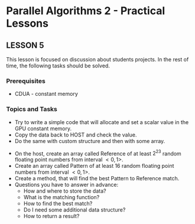# Parallel Algorithms 2 - Practical Lessons

## LESSON 5
This lesson is focused on discussion about students projects. In the rest of time, 
the following tasks should be solved.
### Prerequisites
* CDUA - constant memory
### Topics and Tasks
* Try to write a simple code that will allocate and set a scalar value in the GPU constant memory.
* Copy the data back to HOST and check the value.
* Do the same with custom structure and then with some array.

- On the host, create an array called Reference of at least $2^{23}$ random floating point numbers from interval $<0,
 1>$. 
- Create an array called Pattern of at least 16 random floating point numbers from interval $<0, 1>$.
- Create a method, that will find the best Pattern to Reference match. 
- Questions you have to answer in advance: 
  - How and where to store the data?
  - What is the matching function?
  - How to find the best match?
  - Do I need some additional data structure?
  - How to return a result?
